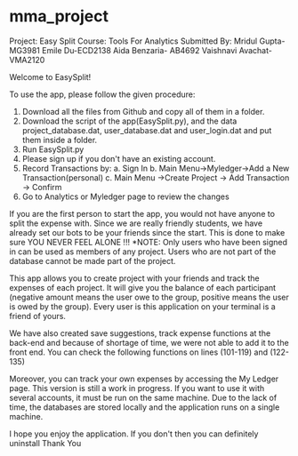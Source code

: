 # mma_project
Project: Easy Split
Course: Tools For Analytics
Submitted By:
Mridul Gupta- MG3981
Emile Du-ECD2138
Aida Benzaria- AB4692
Vaishnavi Avachat- VMA2120

Welcome to EasySplit!

To use the app, please follow the given procedure:
1. Download all the files from Github and copy all of them in a folder.
2. Download the script of the app(EasySplit.py), and the data project_database.dat, user_database.dat and user_login.dat and put them inside a folder.
3. Run EasySplit.py
4. Please sign up if you don't have an existing account.
5. Record Transactions by:
a. Sign In
b. Main Menu->Myledger->Add a New Transaction(personal)
c. Main Menu ->Create Project -> Add Transaction -> Confirm
6. Go to Analytics or Myledger page to review the changes

If you are the first person to start the app, you would not have anyone to split the expense with. Since we are really friendly students, we have already set our bots to be your friends since the start. This is done to make sure YOU NEVER FEEL ALONE !!!
*NOTE: Only users who have been signed in can be used as members of any project. Users who are not part of the database cannot be made part of the project.

This app allows you to create project with your friends and track the expenses of each project.
It will give you the balance of each participant (negative amount means the user owe to the group, positive means the user is owed by the group). Every user is this application on your terminal is a friend of yours.

We have also created save suggestions, track expense functions at the back-end and because of shortage of time, we were not able to add it to the front end. You can check the following functions on lines (101-119) and (122-135) 

Moreover, you can track your own expenses by accessing the My Ledger page. 
This version is still a work in progress. If you want to use it with several accounts, it must be run on the same machine. Due to the lack of time, the databases are stored locally and the application runs on a single machine.

I hope you enjoy the application. If you don't then you can definitely uninstall
Thank You

